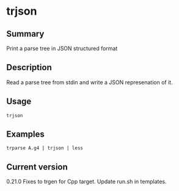 # trjson

## Summary

Print a parse tree in JSON structured format

## Description

Read a parse tree from stdin and write a JSON represenation of it.

## Usage

    trjson

## Examples

    trparse A.g4 | trjson | less

## Current version

0.21.0 Fixes to trgen for Cpp target. Update run.sh in templates.
